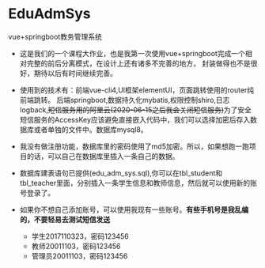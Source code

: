# EduAdmSys
vue+springboot教务管理系统

* 这是我们的一个课程大作业，也是我第一次使用vue+springboot完成一个相对完整的前后分离模式，在设计上还有诸多不完善的地方，
封装做得也不是很好，期待以后有时间继续完善。

* 使用到的技术有：前端vue-cli4,UI框架elementUI，页面跳转使用的router纯前端跳转。
后端springboot,数据持久化mybatis,权限控制shiro,日志logback,~~短信服务用的阿里云(2020-06-15之后我会关闭短信服务)~~为了安全短信服务的AccessKey应该避免直接嵌入代码中，我们可以选择加密后存入数据库或者单独的文件中。数据库mysql8。

* 我没有做注册功能，数据库里的密码使用了md5加密。所以，如果想跑一跑项目的话，可以自己在数据库里插入一条自己的数据。
* 数据库建表语句已提供(edu_adm_sys.sql),你可以在tbl_student和tbl_teacher里面，分别插入一条学生信息和教师信息，然后就可以使用新的账号登录了。

* 如果你不想自己添加账号，可以使用我现有一些账号。**有些手机号是我乱编的，不要轻易去测试短信发送**
    * 学生2017110323，密码123456
    * 教师20011103，密码123456
    * 管理员20011103，密码123456
